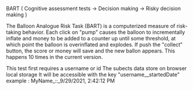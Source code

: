 BART ( Cognitive assessment tests -> Decision making -> Risky decision making )

The Balloon Analogue Risk Task (BART) is a computerized measure of risk-taking behavior. Each click on "pump" causes the balloon to incrementally inflate and money to be added to a counter up until some threshold, at which point the balloon is overinflated and explodes. If push the "collect" button, the score or money will save and the new ballon appears. This happens 10 times in the current version.

This test first requires a username or id
The subects data store on browser local storage It will be accessible with the key "username__startedDate"
example : MyName_::_9/29/2021, 2:42:12 PM
